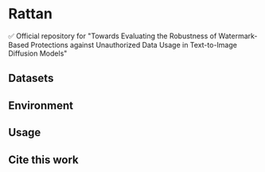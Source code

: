 # Rattan

✅ Official repository for "Towards Evaluating the Robustness of Watermark-Based Protections against Unauthorized Data Usage in Text-to-Image Diffusion Models"

## Datasets 


## Environment


## Usage 


## Cite this work